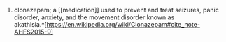 1. clonazepam; a [[medication]] used to prevent and treat seizures, panic disorder, anxiety, and the movement disorder known as akathisia.^[https://en.wikipedia.org/wiki/Clonazepam#cite_note-AHFS2015-9]
